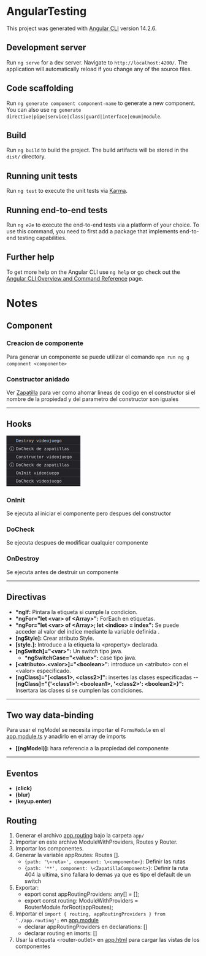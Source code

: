 # AngularTesting

This project was generated with [Angular CLI](https://github.com/angular/angular-cli) version 14.2.6.

## Development server

Run `ng serve` for a dev server. Navigate to `http://localhost:4200/`. The application will automatically reload if you change any of the source files.

## Code scaffolding

Run `ng generate component component-name` to generate a new component. You can also use `ng generate directive|pipe|service|class|guard|interface|enum|module`.

## Build

Run `ng build` to build the project. The build artifacts will be stored in the `dist/` directory.

## Running unit tests

Run `ng test` to execute the unit tests via [Karma](https://karma-runner.github.io).

## Running end-to-end tests

Run `ng e2e` to execute the end-to-end tests via a platform of your choice. To use this command, you need to first add a package that implements end-to-end testing capabilities.

## Further help

To get more help on the Angular CLI use `ng help` or go check out the [Angular CLI Overview and Command Reference](https://angular.io/cli) page.

# Notes

## Component

### Creacion de componente

Para generar un componente se puede utilizar el comando `npm run ng g component <componente>`

### Constructor anidado

Ver [Zapatilla](src/app/models/zapatilla.ts) para ver como ahorrar lineas de codigo en el constructor si el nombre de la propiedad y del parametro del constructor son iguales

---

## Hooks

![Flujo de hooks](images/flujo_hooks.png)

### OnInit

Se ejecuta al iniciar el componente pero despues del constructor

### DoCheck

Se ejecuta despues de modificar cualquier componente

### OnDestroy

Se ejecuta antes de destruir un componente

---

## Directivas

- **\*ngIf:** Pintara la etiqueta si cumple la condicion.
- **\*ngFor="let \<var> of \<Array>":** ForEach en etiquetas.
- **\*ngFor="let \<var> of \<Array>; let \<indice> = index":** Se puede acceder al valor del indice mediante la variable definida <indice>.
- **[ngStyle]:** Crear atributo Style.
- **[style.<property>]:** Introduce a la etiqueta la \<property> declarada.
- **[ngSwitch]="\<var>":** Un switch tipo java.
  - **\*ngSwitchCase="\<value>":** case tipo java.
- **[\<atributo>.\<valor>]="\<boolean>":** introduce un \<atributo> con el \<valor> especificado.
- **[ngClass]="[\<class1>, \<class2>]":** insertes las clases especificadas
  -- **[ngClass]="{'\<class1>': \<boolean1>, '\<class2>': \<boolean2>}":** Insertara las clases si se cumplen las condiciones.

---

## Two way data-binding

Para usar el ngModel se necesita importar el `FormsModule` en el [app.module.ts](src/app/app.module.ts) y anadirlo en el array de imports

- **[(ngModel)]:** hara referencia a la propiedad del componente

---

## Eventos

- **(click)**
- **(blur)**
- **(keyup.enter)**

## Routing

1. Generar el archivo [app.routing](src/app/app.routing.ts) bajo la carpeta `app/`
1. Importar en este archivo ModuleWithProviders, Routes y Router.
1. Importar los componentes.
1. Generar la variable appRoutes: Routes [].
   - `{path: '\<ruta>', component: \<componente>}`: Definir las rutas
   - `{path: '**', component: \<ZapatillaComponent>}`: Definir la ruta 404 la ultima, sino fallara lo demas ya que es tipo el default de un switch
1. Exportar:
   - export const appRoutingProviders: any[] = [];
   - export const routing: ModuleWithProviders<any> = RouterModule.forRoot(appRoutes);
1. Importar el `import { routing, appRoutingProviders } from './app.routing';` en [app.module](src/app/app.module.ts)
   - declarar appRoutingProviders en declarations: []
   - declarar routing en imorts: []
1. Usar la etiqueta \<router-outlet> en [app.html](src/app/app.component.html) para cargar las vistas de los componentes
